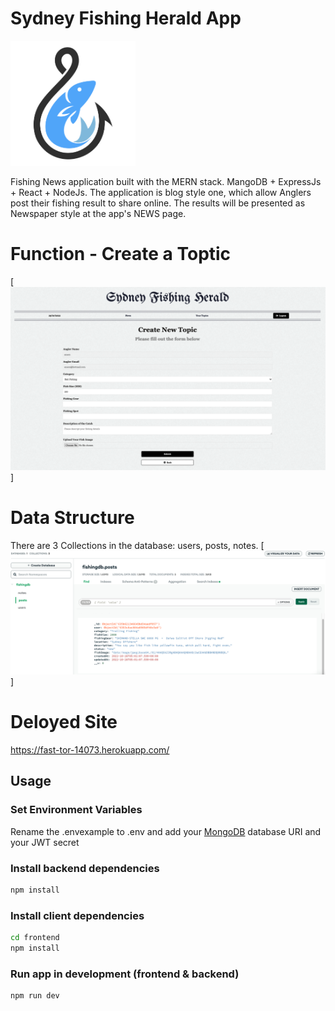 # Sydney Fishing Herald App

<img src="https://github.com/ansongu3d/sydneyFishHerald/blob/main/frontend/src/assets/sfh_logo.png " width="200" height="200">

Fishing News application built with the MERN stack.  MangoDB + ExpressJs + React + NodeJs.
The application is blog style one, which allow Anglers post their fishing result to share online.
The results will be presented as Newspaper style at the app's NEWS page.

# Function - Create a Toptic

[![data structure](https://github.com/ansongu3d/sydneyFishHerald/blob/main/frontend/src/assets/form.png)]


# Data Structure
There are 3 Collections in the database: users, posts, notes.
[![data structure](https://github.com/ansongu3d/sydneyFishHerald/blob/main/frontend/src/assets/data%20structure.png)]

# Deloyed Site
https://fast-tor-14073.herokuapp.com/

## Usage
 
### Set Environment Variables

Rename the .envexample to .env and add your [MongoDB](https://www.mongodb.com/) database URI and your JWT secret

### Install backend dependencies

```bash
npm install
```

### Install client dependencies

```bash
cd frontend
npm install
```

### Run app in development (frontend & backend)

```bash
npm run dev
```
